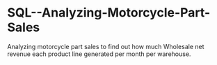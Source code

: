 # SQL--Analyzing-Motorcycle-Part-Sales
Analyzing motorcycle part sales to find out how much Wholesale net revenue each product line generated per month per warehouse.
